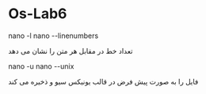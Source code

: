 # Os-Lab6


 nano -l
 nano --linenumbers

  تعداد خط در مقابل هر متن را نشان می دهد 
 

 nano -u
 nano --unix
 
  فایل را به صورت پیش فرض در قالب یونیکس سیو و ذخیره می کند
  
  
